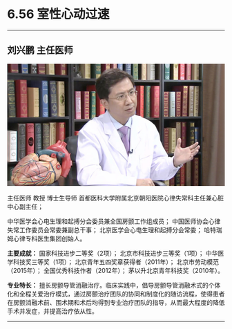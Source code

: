 # 6.56 室性心动过速

---

## 刘兴鹏 主任医师

![1679378715982](image/c06_056/1679378715982.png)

主任医师 教授 博士生导师 首都医科大学附属北京朝阳医院心律失常科主任兼心脏中心副主任；

 中华医学会心电生理和起搏分会委员兼全国房颤工作组成员； 中国医师协会心律失常工作委员会常委兼副总干事； 北京医学会心电生理和起搏分会常委； 哈特瑞姆心律专科医生集团创始人。

**主要成就：** 国家科技进步二等奖（2项）； 北京市科技进步三等奖（1项）； 中华医学科技奖三等奖（1项）； 北京青年五四奖章获得者（2011年）； 北京市劳动模范（2015年）； 全国优秀科技作者（2012年）； 茅以升北京青年科技奖（2010年）。

**专业特长：** 擅长房颤导管消融治疗。临床实践中，倡导房颤导管消融术式的个体化和全程关爱治疗模式，通过房颤治疗团队的协同和制度化的随访流程，使得患者在房颤消融术前、围术期和术后均得到专业治疗团队的指导，从而最大程度的降低手术并发症，并提高治疗依从性。

---
